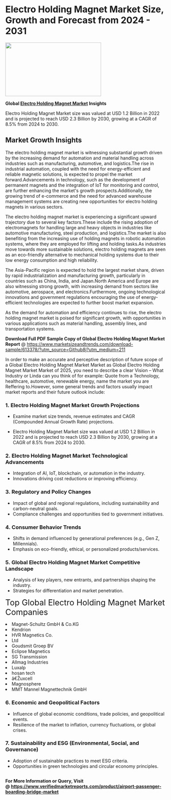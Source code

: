 <H1>Electro Holding Magnet Market Size, Growth and Forecast from 2024 - 2031</H1><img class="aligncenter size-medium wp-image-584254" src="https://thirdeyenews.in/wp-content/uploads/2024/09/Global-Market-Research-300x168.jpeg" alt="" width="300" height="168" /><p><strong>Global&nbsp;<a href="https://www.marketsizeandtrends.com/download-sample/613378/?utm_source=Github8j?utm_medium=211">Electro Holding Magnet Market</a> Insights</strong></p><p>Electro Holding Magnet Market size was valued at USD 1.2 Billion in 2022 and is projected to reach USD 2.3 Billion by 2030, growing at a CAGR of 8.5% from 2024 to 2030.</p><p><h2>Market Growth Insights</h2> <p>The electro holding magnet market is witnessing substantial growth driven by the increasing demand for automation and material handling across industries such as manufacturing, automotive, and logistics.The rise in industrial automation, coupled with the need for energy-efficient and reliable magnetic solutions, is expected to propel the market forward.Advancements in technology, such as the development of permanent magnets and the integration of IoT for monitoring and control, are further enhancing the market's growth prospects.Additionally, the growing trend of e-commerce and the need for advanced warehouse management systems are creating new opportunities for electro holding magnets in various sectors.</p> <p>The electro holding magnet market is experiencing a significant upward trajectory due to several key factors.These include the rising adoption of electromagnets for handling large and heavy objects in industries like automotive manufacturing, steel production, and logistics.The market is also benefiting from the increasing use of holding magnets in robotic automation systems, where they are employed for lifting and holding tasks.As industries move towards more sustainable solutions, electro holding magnets are seen as an eco-friendly alternative to mechanical holding systems due to their low energy consumption and high reliability.</p> <p>The Asia-Pacific region is expected to hold the largest market share, driven by rapid industrialization and manufacturing growth, particularly in countries such as China, India, and Japan.North America and Europe are also witnessing strong growth, with increasing demand from sectors like automotive, aerospace, and electronics.Furthermore, ongoing technological innovations and government regulations encouraging the use of energy-efficient technologies are expected to further boost market expansion.</p> <p>As the demand for automation and efficiency continues to rise, the electro holding magnet market is poised for significant growth, with opportunities in various applications such as material handling, assembly lines, and transportation systems.</p> <p><span class=""><strong>Download Full PDF Sample Copy of Global Electro Holding Magnet Market Report</strong> @ <a href="https://www.marketsizeandtrends.com/download-sample/613378/?utm_source=Github8j?utm_medium=211" target="_blank">https://www.marketsizeandtrends.com/download-sample/613378/?utm_source=Github8j?utm_medium=211</a></span></p><p>In order to make an accurate and perceptive description of future scope of a Global&nbsp;Electro Holding Magnet Market Market as Global&nbsp;Electro Holding Magnet Market Market of 2025, you need to describe a clear Vision &ndash; What Industry or Linda can you think of for example: Quote from a Technology, healthcare, automotive, renewable energy, name the market you are Reffering to.However, some general trends and factors usually impact market reports and their future outlook include:</p><h3>1.&nbsp;<strong>Electro Holding Magnet Market Growth Projections</strong></h3><ul><li>Examine market size trends, revenue estimates and CAGR (Compounded Annual Growth Rate) projections.</li><li><p>Electro Holding Magnet Market size was valued at USD 1.2 Billion in 2022 and is projected to reach USD 2.3 Billion by 2030, growing at a CAGR of 8.5% from 2024 to 2030.</p></li></ul><h3>2.&nbsp;<strong>Electro Holding Magnet Market Technological Advancements</strong></h3><ul><li>Integration of AI, IoT, blockchain, or automation in the industry.</li><li>Innovations driving cost reductions or improving efficiency.</li></ul><h3>3.&nbsp;<strong>Regulatory and Policy Changes</strong></h3><ul><li>Impact of global and regional regulations, including sustainability and carbon-neutral goals.</li><li>Compliance challenges and opportunities tied to government initiatives.</li></ul><h3>4.&nbsp;<strong>Consumer Behavior Trends</strong></h3><ul><li>Shifts in demand influenced by generational preferences (e.g., Gen Z, Millennials).</li><li>Emphasis on eco-friendly, ethical, or personalized products/services.</li></ul><h3>5.&nbsp;<strong>Global Electro Holding Magnet Market Competitive Landscape</strong></h3><ul><li>Analysis of key players, new entrants, and partnerships shaping the industry.</li><li>Strategies for differentiation and market penetration.</li></ul><p data-pm-slice="1 1 []"><span style="color: inherit; font-family: inherit; font-size: 25px;">Top Global Electro Holding Magnet Market Companies</span></p><div class="" data-test-id=""><p><li>Magnet-Schultz GmbH & Co.KG</li><li> Kendrion</li><li> HVR Magnetics Co.</li><li>Ltd</li><li> Goudsmit Groep BV</li><li> Eclipse Magnetics</li><li> SG Transmission</li><li> Allmag Industries</li><li> Luxalp</li><li> hosan tech</li><li> â€Žuxcell</li><li> Magnosphere</li><li> MMT Mannel Magnettechnik GmbH</li></p></div><h3>6.&nbsp;<strong>Economic and Geopolitical Factors</strong></h3><ul><li>Influence of global economic conditions, trade policies, and geopolitical events.</li><li>Resilience of the market to inflation, currency fluctuations, or global crises.</li></ul><h3>7.&nbsp;<strong>Sustainability and ESG (Environmental, Social, and Governance)</strong></h3><ul><li>Adoption of sustainable practices to meet ESG criteria.</li><li>Opportunities in green technologies and circular economy principles.</li></ul><h2><strong style="font-size: 14px;">For More Information or Query, Visit @&nbsp;</strong><a style="background-color: #ffffff; font-size: 14px;" href="https://www.marketsizeandtrends.com/report/electro-holding-magnet-market/" target="_blank">https://www.verifiedmarketreports.com/product/airport-passenger-boarding-bridge-market</a></h2>